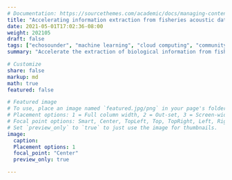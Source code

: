 ```yaml
---
# Documentation: https://sourcethemes.com/academic/docs/managing-content/
title: "Accelerating information extraction from fisheries acoustic data through a cloud-based machine learning workflow"
date: 2021-05-01T17:02:36-08:00
weight: 202105
draft: false
tags: ["echosounder", "machine learning", "cloud computing", "community convention"]
summary: "Accelerate the extraction of biological information from fisheries acoustic data through an integrated approach that combines development of machine learning methodology with a cloud-based workflow."

# Customize
share: false
markup: md
math: true
featured: false

# Featured image
# To use, place an image named `featured.jpg/png` in your page's folder.
# Placement options: 1 = Full column width, 2 = Out-set, 3 = Screen-width
# Focal point options: Smart, Center, TopLeft, Top, TopRight, Left, Right, BottomLeft, Bottom, BottomRight
# Set `preview_only` to `true` to just use the image for thumbnails.
image:
  caption:
  Placement options: 1
  focal_point: "Center"
  preview_only: true

---
```




